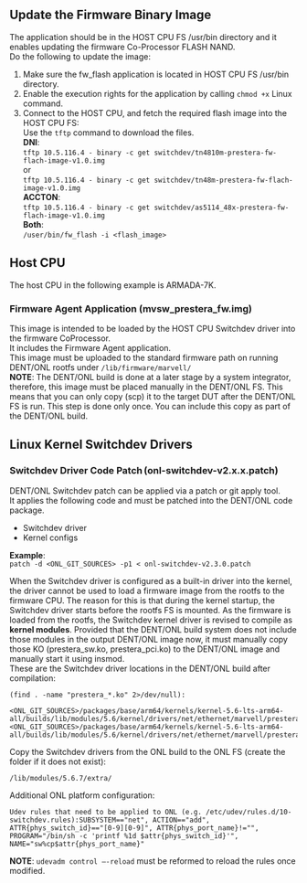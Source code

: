 ## Update the Firmware Binary Image
The application should be in the HOST CPU FS /usr/bin directory and it enables updating the firmware Co-Processor FLASH NAND.  
Do the following to update the image:  
1. Make sure the fw_flash application is located in HOST CPU FS /usr/bin directory.  
1. Enable the execution rights for the application by calling `chmod +x` Linux command.  
1. Connect to the HOST CPU, and fetch the required flash image into the HOST CPU FS:  
Use the `tftp` command to download the files.  
**DNI**:  
`tftp 10.5.116.4 - binary -c get switchdev/tn4810m-prestera-fw-flach-image-v1.0.img`  
or  
`tftp 10.5.116.4 - binary -c get switchdev/tn48m-prestera-fw-flach-image-v1.0.img`  
**ACCTON**:  
`tftp 10.5.116.4 - binary -c get switchdev/as5114_48x-prestera-fw-flach-image-v1.0.img`  
**Both**:  
`/user/bin/fw_flash -i <flash_image>`  
## Host CPU  
The host CPU in the following example is ARMADA-7K.
### Firmware Agent Application (mvsw_prestera_fw.img)  
This image is intended to be loaded by the HOST CPU Switchdev driver into the firmware CoProcessor.  
It includes the Firmware Agent application.  
This image must be uploaded to the standard firmware path on running DENT/ONL rootfs under `/lib/firmware/marvell/`   
**NOTE**: The DENT/ONL build is done at a later stage by a system integrator, therefore, this image must be placed manually in the DENT/ONL FS.  This means that you can only copy (scp) it to the target DUT after the DENT/ONL FS is run. 
This step is done only once. You can include this copy as part of the DENT/ONL build.  
## Linux Kernel Switchdev Drivers 
### Switchdev Driver Code Patch (onl-switchdev-v2.x.x.patch)   
DENT/ONL Switchdev patch can be applied via a patch or git apply tool.  
It applies the following code and must be patched into the DENT/ONL code package.  
* Switchdev driver  
* Kernel configs  

**Example**:  
`patch -d <ONL_GIT_SOURCES> -p1 < onl-switchdev-v2.3.0.patch`  

When the Switchdev driver is configured as a built-in driver into the kernel, the driver cannot be used to load a firmware image from the rootfs to the firmware CPU. The reason for this is that during the kernel startup, the Switchdev driver starts before the rootfs FS is mounted. As the firmware is loaded from the rootfs, the Switchdev kernel driver is revised to compile as **kernel modules**. Provided that the DENT/ONL build system does not include those modules in the output DENT/ONL image now, it must manually copy those KO (prestera_sw.ko, prestera_pci.ko) to the DENT/ONL image and manually start it using insmod.  
These are the Switchdev driver locations in the DENT/ONL build after compilation: 
```
(find . -name "prestera_*.ko" 2>/dev/null): 

<ONL_GIT_SOURCES>/packages/base/arm64/kernels/kernel-5.6-lts-arm64-all/builds/lib/modules/5.6/kernel/drivers/net/ethernet/marvell/prestera_sw/prestera_sw.ko 
<ONL_GIT_SOURCES>/packages/base/arm64/kernels/kernel-5.6-lts-arm64-all/builds/lib/modules/5.6/kernel/drivers/net/ethernet/marvell/prestera_sw/prestera_pci.ko 
```
Copy the Switchdev drivers from the ONL build to the ONL FS (create the folder if it does not exist):      
```
/lib/modules/5.6.7/extra/ 
```
Additional ONL platform configuration:  
```
Udev rules that need to be applied to ONL (e.g. /etc/udev/rules.d/10-switchdev.rules):SUBSYSTEM=="net", ACTION=="add", ATTR{phys_switch_id}=="[0-9][0-9]", ATTR{phys_port_name}!="", PROGRAM="/bin/sh -c 'printf %1d $attr{phys_switch_id}'", NAME="sw%cp$attr{phys_port_name}" 
```
**NOTE**: `udevadm control –-reload` must be reformed to reload the rules once modified.  
